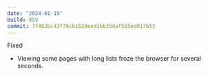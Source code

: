 ```yaml
---
date: "2024-01-19"
build: 859
commit: 7f482bc43f79cb1620eed1bb35daf515ed017b53
---
```


Fixed
- Viewing some pages with long lists froze the browser for several seconds.
